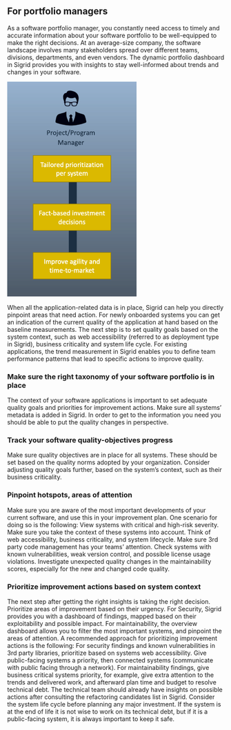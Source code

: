 ## For portfolio managers

As a software portfolio manager, you constantly need access to timely and accurate information about your software portfolio to be well-equipped to make the right decisions. At an average-size company, the software landscape involves many stakeholders spread over different teams, divisions, departments, and even vendors.
The dynamic portfolio dashboard in Sigrid provides you with insights to stay well-informed about trends and changes in your software.

<img src="../images/manager-workflow.png" width="300" />

When all the application-related data is in place, Sigrid can help you directly pinpoint areas that need action. For newly onboarded systems you can get an indication of the current quality of the application at hand based on the baseline measurements. The next step is to set quality goals based on the system context, such as web accessibility (referred to as deployment type in Sigrid), business criticality and system life cycle. For existing applications, the trend measurement in Sigrid enables you to define team performance patterns that lead to specific actions to improve quality.

### Make sure the right taxonomy of your software portfolio is in place
The context of your software applications is important to set adequate quality goals and priorities for improvement actions. Make sure all systems’ metadata is added in Sigrid. In order to get to the information you need you should be able to put the quality changes in perspective. 

### Track your software quality-objectives progress
Make sure quality objectives are in place for all systems. These should be set based on the quality norms adopted by your organization. Consider adjusting quality goals further, based on the system’s context, such as their business criticality.


### Pinpoint hotspots, areas of attention  
Make sure you are aware of the most important developments of your current software, and use this in your improvement plan. One scenario for doing so is the following:
View systems with critical and high-risk severity. Make sure you take the context of these systems into account. Think of web accessibility, business criticality, and system lifecycle.
Make sure 3rd party code management has your teams’ attention. Check systems with known vulnerabilities, weak version control, and possible license usage violations.
Investigate unexpected quality changes in the maintainability scores, especially for the new and changed code quality.

### Prioritize improvement actions based on system context
The next step after getting the right insights is taking the right decision. Prioritize areas of improvement based on their urgency. For Security, Sigrid provides you with a dashboard of findings, mapped based on their exploitability and possible impact. For maintainability, the overview dashboard allows you to filter the most important systems, and pinpoint the areas of attention. A recommended approach for prioritizing improvement actions is the following:
For security findings and known vulnerabilities in 3rd party libraries, prioritize based on systems web accessibility. Give public-facing systems a priority, then connected systems (communicate with public facing through a network).
For maintainability findings, give business critical systems priority, for example, give extra attention to the trends and delivered work, and afterward plan time and budget to resolve technical debt. The technical team should already have insights on possible actions after consulting the refactoring candidates list in Sigrid.
Consider the system life cycle before planning any major investment. If the system is at the end of life it is not wise to work on its technical debt, but if it is a public-facing system, it is always important to keep it safe. 
